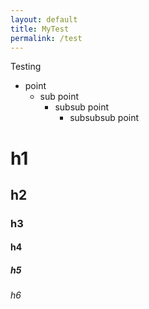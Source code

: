 ```yaml
---
layout: default
title: MyTest
permalink: /test
---
```

Testing

* point
   * sub point
      * subsub point
         * subsubsub point
         
# h1     
## h2     
### h3     
#### h4     
##### h5     
###### h6